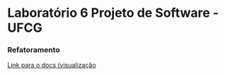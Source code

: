 # Laboratório 6 Projeto de Software - UFCG
### Refatoramento

[Link para o docs (visualização](https://docs.google.com/document/d/14gBZobGuiL_aJ-OajFCjq8M6ctpc2985LPR0uCjbqzc/edit?usp=sharing)
